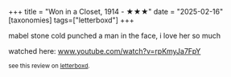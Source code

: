 +++
title = "Won in a Closet, 1914 - ★★★"
date = "2025-02-16"
[taxonomies]
tags=["letterboxd"]
+++

mabel stone cold punched a man in the face, i love her so much

watched here: www.youtube.com/watch?v=rpKmyJa7FpY

<small>see this review on <a href="https://letterboxd.com/nonmodernist/film/won-in-a-closet/">letterboxd</a>.</small>